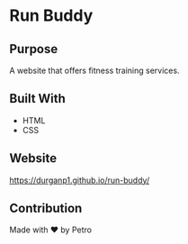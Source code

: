 # Run Buddy

## Purpose
A website that offers fitness training services.

## Built With
* HTML
* CSS

## Website
https://durganp1.github.io/run-buddy/

## Contribution
Made with ❤️ by Petro
